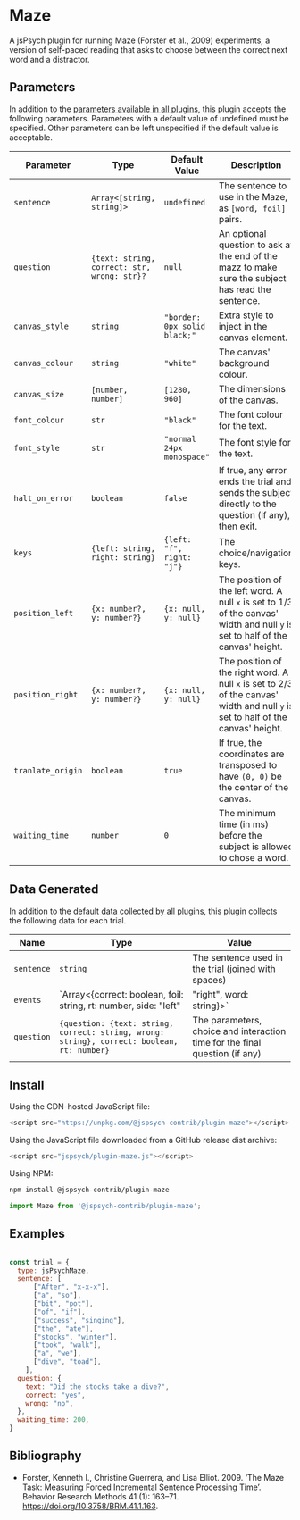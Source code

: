 Maze
====

A jsPsych plugin for running Maze (Forster et al., 2009) experiments, a version of self-paced
reading that asks to choose between the correct next word and a distractor.

## Parameters

In addition to the [parameters available in all
plugins](https://www.jspsych.org/latest/overview/plugins/#parameters-available-in-all-plugins), this
plugin accepts the following parameters. Parameters with a default value of undefined must be
specified. Other parameters can be left unspecified if the default value is acceptable.

| Parameter         | Type                                        | Default Value                | Description                                                                                                                      |
|-------------------|---------------------------------------------|------------------------------|----------------------------------------------------------------------------------------------------------------------------------|
| `sentence`        | `Array<[string, string]>`                   | `undefined`                  | The sentence to use in the Maze, as `[word, foil]` pairs.                                                                        |
| `question`        | `{text: string, correct: str, wrong: str}?` | `null`                       | An optional question to ask at the end of the mazz to make sure the subject has read the sentence.                               |
| `canvas_style`    | `string`                                    | `"border: 0px solid black;"` | Extra style to inject in the canvas element.                                                                                     |
| `canvas_colour`   | `string`                                    | `"white"`                    | The canvas' background colour.                                                                                                   |
| `canvas_size`     | `[number, number]`                          | `[1280, 960]`                | The dimensions of the canvas.                                                                                                    |
| `font_colour`     | `str`                                       | `"black"`                    | The font colour for the text.                                                                                                    |
| `font_style`      | `str`                                       | `"normal 24px monospace"`    | The font style for the text.                                                                                                     |
| `halt_on_error`   | `boolean`                                   | `false`                      | If true, any error ends the trial and sends the subject directly to the question (if any), then exit.                            |
| `keys`            | `{left: string, right: string}`             | `{left: "f", right: "j"}`    | The choice/navigation keys.                                                                                                      |
| `position_left`   | `{x: number?, y: number?}`                  | `{x: null, y: null}`         | The position of the left word. A null `x` is set to 1/3 of the canvas' width and null `y` is set to half of the canvas' height.  |
| `position_right`  | `{x: number?, y: number?}`                  | `{x: null, y: null}`         | The position of the right word. A null `x` is set to 2/3 of the canvas' width and null `y` is set to half of the canvas' height. |
| `tranlate_origin` | `boolean`                                   | `true`                       | If true, the coordinates are transposed to have `(0, 0)` be the center of the canvas.                                            |
| `waiting_time`    | `number`                                    | `0`                          | The minimum time (in ms) before the subject is allowed to chose a word.                                                          |

## Data Generated

In addition to the [default data collected by all
plugins](https://www.jspsych.org/latest/overview/plugins/#data-collected-by-all-plugins), this
plugin collects the following data for each trial.

| Name       | Type                                                                                        | Value                                                                       |
|------------|---------------------------------------------------------------------------------------------|-----------------------------------------------------------------------------|
| `sentence` | `string`                                                                                    | The sentence used in the trial (joined with spaces)                         |
| `events`   | `Array<{correct: boolean, foil: string, rt: number, side: "left" | "right", word: string}>` | The parameters, choice and interaction time for each word of the sentence   |
| `question` | `{question: {text: string, correct: string, wrong: string}, correct: boolean, rt: number}`  | The parameters, choice and interaction time for the final question (if any) |

## Install

Using the CDN-hosted JavaScript file:

```js
<script src="https://unpkg.com/@jspsych-contrib/plugin-maze"></script>
```

Using the JavaScript file downloaded from a GitHub release dist archive:

```js
<script src="jspsych/plugin-maze.js"></script>
```

Using NPM:

```bash
npm install @jspsych-contrib/plugin-maze
```

```js
import Maze from '@jspsych-contrib/plugin-maze';
```

## Examples

```javascript

const trial = {
  type: jsPsychMaze,
  sentence: [
      ["After", "x-x-x"],
      ["a", "so"],
      ["bit", "pot"],
      ["of", "if"],
      ["success", "singing"],
      ["the", "ate"],
      ["stocks", "winter"],
      ["took", "walk"],
      ["a", "we"],
      ["dive", "toad"],
    ],
  question: {
    text: "Did the stocks take a dive?",
    correct: "yes",
    wrong: "no",
  },
  waiting_time: 200,
}
```

## Bibliography

- Forster, Kenneth I., Christine Guerrera, and Lisa Elliot. 2009. ‘The Maze Task: Measuring Forced
  Incremental Sentence Processing Time’. Behavior Research Methods 41 (1): 163–71.
  <https://doi.org/10.3758/BRM.41.1.163>.

